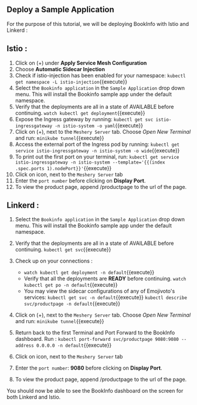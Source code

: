 
## Deploy a Sample Application

For the purpose of this tutorial, we will be deploying BookInfo with Istio and Linkerd :

## Istio :

1. Click on (+) under **Apply Service Mesh Configuration**
2. Choose **Automatic Sidecar Injection**
3. Check if istio-injection has been enabled for your namespace:
`kubectl get namespace -L istio-injection`{{execute}}
4. Select the `Bookinfo application` in the `Sample Application` drop down menu. This will install the Bookinfo sample app under the default namespace.
5. Verify that the deployments are all in a state of AVAILABLE before continuing.
  `watch kubectl get deployment`{{execute}}
6. Expose the Ingress gateway by running:
`kubectl get svc istio-ingressgateway -n istio-system -o yaml`{{execute}}
7. Click on (+), next to the `Meshery Server` tab. Choose *Open New Terminal* and run:
 `minikube tunnel`{{execute}}
8. Access the external port of the Ingress pod by running:
`kubectl get service istio-ingressgateway -n istio-system -o wide`{{execute}}
9. To print out the first port on your terminal, run:
`kubectl get service istio-ingressgateway -n istio-system --template='{{(index .spec.ports 1).nodePort}}'`{{execute}}
10. Click on <i class="fa fa-plus" aria-hidden="true"></i> icon, next to the `Meshery Server` tab
11. Enter the `port number` before clicking on **Display Port**.
12. To view the product page, append /productpage to the url of the page.

## Linkerd :

1. Select the `Bookinfo application` in the `Sample Application` drop down menu. This will install the Bookinfo sample app under the default namespace.
2. Verify that the deployments are all in a state of AVAILABLE before continuing.
  `kubectl get svc`{{execute}}
3. Check up on your connections :
    
    - `watch kubectl get deployment -n default`{{execute}} 
    - Verify that all the deployments are **READY** before continuing.
      `watch kubectl get po -n default`{{execute}} 
    - You may view the sidecar configurations of any of Emojivoto's services:
      `kubectl get svc -n default`{{execute}}
      `kubectl describe svc/productpage -n default`{{execute}}

4. Click on (+), next to the `Meshery Server` tab. Choose *Open New Terminal* and run:
 `minikube tunnel`{{execute}}
5. Return back to the first Terminal and Port Forward to the BookInfo dashboard. Run :
`kubectl port-forward svc/productpage 9080:9080 --address 0.0.0.0 -n default`{{execute}}
6. Click on <i class="fa fa-plus" aria-hidden="true"></i> icon, next to the `Meshery Server` tab
7. Enter the `port number`: **9080** before clicking on **Display Port**.
8. To view the product page, append /productpage to the url of the page.


You should now be able to see the BookInfo dashboard on the screen for both Linkerd and Istio.